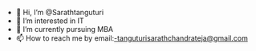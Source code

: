 - 👋 Hi, I’m @Sarathtanguturi
- 👀 I’m interested in IT
- 🌱 I’m currently pursuing MBA
- 📫 How to reach me by email:-tanguturisarathchandrateja@gmail.com

<!---
Sarathtanguturi/Sarathtanguturi is a ✨ special ✨ repository because its `README.md` (this file) appears on your GitHub profile.
You can click the Preview link to take a look at your changes.
--->
